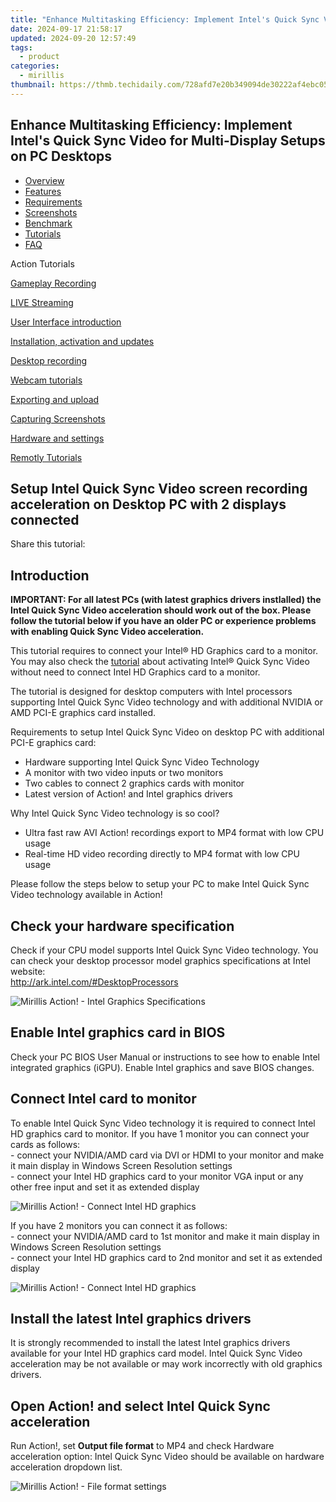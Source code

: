 ```yaml
---
title: "Enhance Multitasking Efficiency: Implement Intel's Quick Sync Video for Multi-Display Setups on PC Desktops"
date: 2024-09-17 21:58:17
updated: 2024-09-20 12:57:49
tags:
  - product
categories:
  - mirillis
thumbnail: https://thmb.techidaily.com/728afd7e20b349094de30222af4ebc05eabd7a8ee2169bafa3b138dd4f9cdab2.jpg
---
```


## Enhance Multitasking Efficiency: Implement Intel's Quick Sync Video for Multi-Display Setups on PC Desktops

* [Overview](https://tools.techidaily.com/mirillis/products/)
* [Features](https://tools.techidaily.com/mirillis/products/)
* [Requirements](https://tools.techidaily.com/mirillis/products/)
* [Screenshots](https://tools.techidaily.com/mirillis/products/)
* [Benchmark](https://tools.techidaily.com/mirillis/products/)
* [Tutorials](https://tools.techidaily.com/mirillis/products/)
* [FAQ](https://tools.techidaily.com/mirillis/products/)

Action Tutorials

[Gameplay Recording](https://tools.techidaily.com/mirillis/products/) 

[LIVE Streaming](https://tools.techidaily.com/mirillis/products/) 

[User Interface introduction](https://tools.techidaily.com/mirillis/products/) 

[Installation, activation and updates](https://tools.techidaily.com/mirillis/products/) 

[Desktop recording](https://tools.techidaily.com/mirillis/products/) 

[Webcam tutorials](https://tools.techidaily.com/mirillis/products/) 

[Exporting and upload](https://tools.techidaily.com/mirillis/products/) 

[Capturing Screenshots](https://tools.techidaily.com/mirillis/products/) 

[Hardware and settings](https://tools.techidaily.com/mirillis/products/) 

[Remotly Tutorials](https://remotly.com/tutorials/getting-started-with-remotly-for-windows-pc) 

## Setup Intel Quick Sync Video screen recording acceleration on Desktop PC with 2 displays connected

  
 Share this tutorial:

##  Introduction 

**IMPORTANT: For all latest PCs (with latest graphics drivers instlalled) the Intel Quick Sync Video acceleration should work out of the box. Please follow the tutorial below if you have an older PC or experience problems with enabling Quick Sync Video acceleration.**

 This tutorial requires to connect your Intel® HD Graphics card to a monitor. You may also check the [tutorial](https://tools.techidaily.com/mirillis/products/) about activating Intel® Quick Sync Video without need to connect Intel HD Graphics card to a monitor. 

 The tutorial is designed for desktop computers with Intel processors supporting Intel Quick Sync Video technology and with additional NVIDIA or AMD PCI-E graphics card installed. 

 Requirements to setup Intel Quick Sync Video on desktop PC with additional PCI-E graphics card: 

* Hardware supporting Intel Quick Sync Video Technology
* A monitor with two video inputs or two monitors
* Two cables to connect 2 graphics cards with monitor
* Latest version of Action! and Intel graphics drivers

 Why Intel Quick Sync Video technology is so cool?

* Ultra fast raw AVI Action! recordings export to MP4 format with low CPU usage
* Real-time HD video recording directly to MP4 format with low CPU usage

 Please follow the steps below to setup your PC to make Intel Quick Sync Video technology available in Action! 

##  Check your hardware specification 

 Check if your CPU model supports Intel Quick Sync Video technology. You can check your desktop processor model graphics specifications at Intel website:  
<http://ark.intel.com/#DesktopProcessors> 

![Mirillis Action! - Intel Graphics Specifications](https://mirillis.com/res/old/gfx/tutorials/hardware_settings/mirillis_action_intel_quick_sync_cpu_model_check.jpg "Intel CPU Graphics Specifications") 

##  Enable Intel graphics card in BIOS 

 Check your PC BIOS User Manual or instructions to see how to enable Intel integrated graphics (iGPU). Enable Intel graphics and save BIOS changes. 

##  Connect Intel card to monitor

 To enable Intel Quick Sync Video technology it is required to connect Intel HD graphics card to monitor. If you have 1 monitor you can connect your cards as follows:  
 \- connect your NVIDIA/AMD card via DVI or HDMI to your monitor and make it main display in Windows Screen Resolution settings   
 \- connect your Intel HD graphics card to your monitor VGA input or any other free input and set it as extended display 

![Mirillis Action! - Connect Intel HD graphics](https://mirillis.com/res/old/gfx/tutorials/hardware_settings/mirillis_action_desktop_intel_1.jpg "Connect Intel HD graphics") 

 If you have 2 monitors you can connect it as follows:  
 \- connect your NVIDIA/AMD card to 1st monitor and make it main display in Windows Screen Resolution settings   
 \- connect your Intel HD graphics card to 2nd monitor and set it as extended display 

![Mirillis Action! - Connect Intel HD graphics](https://mirillis.com/res/old/gfx/tutorials/hardware_settings/mirillis_action_desktop_intel_2.jpg "Connect Intel HD graphics") 

## Install the latest Intel graphics drivers 

 It is strongly recommended to install the latest Intel graphics drivers available for your Intel HD graphics card model. Intel Quick Sync Video acceleration may be not available or may work incorrectly with old graphics drivers.

## Open Action! and select Intel Quick Sync acceleration 

 Run Action!, set **Output file format** to MP4 and check Hardware acceleration option: Intel Quick Sync Video should be available on hardware acceleration dropdown list. 

![Mirillis Action! - File format settings](https://mirillis.com/res/old/gfx/tutorials/hardware_settings/mirillis_action_file_format_settings_intel_quick_sync.jpg "File format settings")

<ins class="adsbygoogle"
     style="display:block"
     data-ad-format="autorelaxed"
     data-ad-client="ca-pub-7571918770474297"
     data-ad-slot="1223367746"></ins>



<ins class="adsbygoogle"
     style="display:block"
     data-ad-client="ca-pub-7571918770474297"
     data-ad-slot="8358498916"
     data-ad-format="auto"
     data-full-width-responsive="true"></ins>
